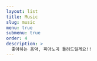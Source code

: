 ```yaml
---
layout: list
title: Music
slug: music
menu: true
submenu: true
order: 4
description: >
  좋아하는 음악, 피아노곡 들려드릴게요!!
---
```

